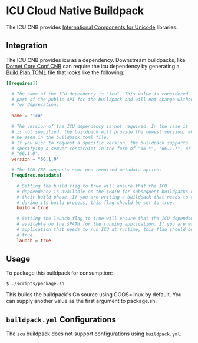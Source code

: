 # ICU Cloud Native Buildpack

The ICU CNB provides [International Components for Unicode](http://site.icu-project.org/home) libraries.

## Integration

The ICU CNB provides icu as a dependency. Downstream buildpacks, like [Dotnet
Core Conf CNB](https://github.com/paketo-buildpacks/dotnet-core-conf) can
require the icu dependency by generating a [Build Plan
TOML](https://github.com/buildpacks/spec/blob/master/buildpack.md#build-plan-toml)
file that looks like the following:

```toml
[[requires]]

  # The name of the ICU dependency is "icu". This value is considered
  # part of the public API for the buildpack and will not change without a plan
  # for deprecation.
  
  name = "icu"

  # The version of the ICU dependency is not required. In the case it
  # is not specified, the buildpack will provide the newest version, which can
  # be seen in the buildpack.toml file.
  # If you wish to request a specific version, the buildpack supports
  # specifying a semver constraint in the form of "66.*", "66.1.*", or even
  # "66.1.0".
  version = "66.1.0"

  # The ICU CNB supports some non-required metadata options.
  [requires.metadata]

    # Setting the build flag to true will ensure that the ICU
    # depdendency is available on the $PATH for subsequent buildpacks during
    # their build phase. If you are writing a buildpack that needs to run ICU
    # during its build process, this flag should be set to true.
    build = true

    # Setting the launch flag to true will ensure that the ICU dependency is
    # available on the $PATH for the running application. If you are writing an
    # application that needs to run ICU at runtime, this flag should be set to
    # true.
    launch = true
```

## Usage

To package this buildpack for consumption:
```
$ ./scripts/package.sh
```
This builds the buildpack's Go source using GOOS=linux by default. You can supply another value as the first argument to package.sh.

## `buildpack.yml` Configurations

The `icu` buildpack does not support configurations using `buildpack.yml`.

